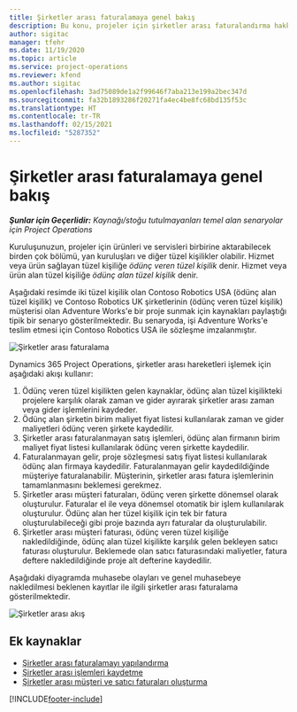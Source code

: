 ```yaml
---
title: Şirketler arası faturalamaya genel bakış
description: Bu konu, projeler için şirketler arası faturalandırma hakkında bilgi ve örnekler sağlar.
author: sigitac
manager: tfehr
ms.date: 11/19/2020
ms.topic: article
ms.service: project-operations
ms.reviewer: kfend
ms.author: sigitac
ms.openlocfilehash: 3ad75089de1a2f99646f7aba213e199a2bec347d
ms.sourcegitcommit: fa32b1893286f20271fa4ec4be8fc68bd135f53c
ms.translationtype: HT
ms.contentlocale: tr-TR
ms.lasthandoff: 02/15/2021
ms.locfileid: "5287352"
---
```

# <a name="intercompany-invoicing-overview"></a>Şirketler arası faturalamaya genel bakış

_**Şunlar için Geçerlidir:** Kaynağı/stoğu tutulmayanları temel alan senaryolar için Project Operations_

Kuruluşunuzun, projeler için ürünleri ve servisleri birbirine aktarabilecek birden çok bölümü, yan kuruluşları ve diğer tüzel kişilikler olabilir. Hizmet veya ürün sağlayan tüzel kişiliğe *ödünç veren tüzel kişilik* denir. Hizmet veya ürün alan tüzel kişiliğe *ödünç alan tüzel kişilik* denir.

Aşağıdaki resimde iki tüzel kişilik olan Contoso Robotics USA (ödünç alan tüzel kişilik) ve Contoso Robotics UK şirketlerinin (ödünç veren tüzel kişilik) müşterisi olan Adventure Works'e bir proje sunmak için kaynakları paylaştığı tipik bir senaryo gösterilmektedir. Bu senaryoda, işi Adventure Works'e teslim etmesi için Contoso Robotics USA ile sözleşme imzalanmıştır.

![Şirketler arası faturalama](./media/IntercompanyScenario.png) 

Dynamics 365 Project Operations, şirketler arası hareketleri işlemek için aşağıdaki akışı kullanır:

1. Ödünç veren tüzel kişilikten gelen kaynaklar, ödünç alan tüzel kişilikteki projelere karşılık olarak zaman ve gider ayırarak şirketler arası zaman veya gider işlemlerini kaydeder.
2. Ödünç alan şirketin birim maliyet fiyat listesi kullanılarak zaman ve gider maliyetleri ödünç veren şirkete kaydedilir.
3. Şirketler arası faturalanmayan satış işlemleri, ödünç alan firmanın birim maliyet fiyat listesi kullanılarak ödünç veren şirkette kaydedilir.
4. Faturalanmayan gelir, proje sözleşmesi satış fiyat listesi kullanılarak ödünç alan firmaya kaydedilir. Faturalanmayan gelir kaydedildiğinde müşteriye faturalanabilir. Müşterinin, şirketler arası fatura işlemlerinin tamamlanmasını beklemesi gerekmez.
5. Şirketler arası müşteri faturaları, ödünç veren şirkette dönemsel olarak oluşturulur. Faturalar el ile veya dönemsel otomatik bir işlem kullanılarak oluşturulur. Ödünç alan her tüzel kişilik için tek bir fatura oluşturulabileceği gibi proje bazında ayrı faturalar da oluşturulabilir.
6. Şirketler arası müşteri faturası, ödünç veren tüzel kişiliğe nakledildiğinde, ödünç alan tüzel kişilikte karşılık gelen bekleyen satıcı faturası oluşturulur. Beklemede olan satıcı faturasındaki maliyetler, fatura deftere nakledildiğinde proje alt defterine kaydedilir.

Aşağıdaki diyagramda muhasebe olayları ve genel muhasebeye nakledilmesi beklenen kayıtlar ile ilgili şirketler arası faturalama gösterilmektedir.

![Şirketler arası akış](./media/IntercompanyFlow.png)

## <a name="additional-resources"></a>Ek kaynaklar

- [Şirketler arası faturalamayı yapılandırma](configure-intercompany-invoicing.md)
- [Şirketler arası işlemleri kaydetme](create-intercompany-transactions.md)
- [Şirketler arası müşteri ve satıcı faturaları oluşturma](create-intercompany-customer-vendor-invoices.md)


[!INCLUDE[footer-include](../includes/footer-banner.md)]